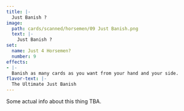 ```yaml
---
title: |-
  Just Banish ?
image: 
  path: cards/scanned/horsemen/09 Just Banish.png
  text: |-
    Just Banish ?
set:
  name: Just 4 Horsemen?
  number: 9
effects: 
- |-
  Banish as many cards as you want from your hand and your side.
flavor-text: |-
  The Ultimate Just Banish
---
```

Some actual info about this thing TBA.
